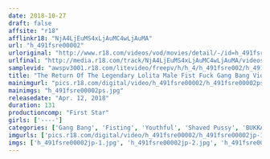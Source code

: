 ```yaml
---
date: 2018-10-27
draft: false
affsite: "r18"
afflinkr18: "NjA4LjEuMS4xLjAuMC4wLjAuMA"
url: "h_491fsre00002"
urloriginal: "http://www.r18.com/videos/vod/movies/detail/-/id=h_491fsre00002"
urlfinal: "http://media.r18.com/track/NjA4LjEuMS4xLjAuMC4wLjAuMA/videos/vod/movies/detail/-/id=h_491fsre00002"
samplevid: "awspv3001.r18.com/litevideo/freepv/h/h_4/h_491fsre002/h_491fsre002_dmb_w.mp4"
title: "The Return Of The Legendary Lolita Male Fist Fuck Gang Bang Videos Little Ms. R"
mainimgurl: "pics.r18.com/digital/video/h_491fsre00002/h_491fsre00002ps.jpg"
mainimgs: "h_491fsre00002ps.jpg"
releasedate: "Apr. 12, 2018"
duration: 131
productioncomp: "First Star"
girls: ['----']
categories: ['Gang Bang', 'Fisting', 'Youthful', 'Shaved Pussy', 'BUKKAKE', 'Hi-Def']
imgurls: ['pics.r18.com/digital/video/h_491fsre00002/h_491fsre00002jp-1.jpg', 'pics.r18.com/digital/video/h_491fsre00002/h_491fsre00002jp-2.jpg', 'pics.r18.com/digital/video/h_491fsre00002/h_491fsre00002jp-3.jpg', 'pics.r18.com/digital/video/h_491fsre00002/h_491fsre00002jp-4.jpg', 'pics.r18.com/digital/video/h_491fsre00002/h_491fsre00002jp-5.jpg', 'pics.r18.com/digital/video/h_491fsre00002/h_491fsre00002jp-6.jpg', 'pics.r18.com/digital/video/h_491fsre00002/h_491fsre00002jp-7.jpg', 'pics.r18.com/digital/video/h_491fsre00002/h_491fsre00002jp-8.jpg', 'pics.r18.com/digital/video/h_491fsre00002/h_491fsre00002jp-9.jpg', 'pics.r18.com/digital/video/h_491fsre00002/h_491fsre00002jp-10.jpg', 'pics.r18.com/digital/video/h_491fsre00002/h_491fsre00002jp-11.jpg', 'pics.r18.com/digital/video/h_491fsre00002/h_491fsre00002jp-12.jpg', 'pics.r18.com/digital/video/h_491fsre00002/h_491fsre00002jp-13.jpg', 'pics.r18.com/digital/video/h_491fsre00002/h_491fsre00002jp-14.jpg', 'pics.r18.com/digital/video/h_491fsre00002/h_491fsre00002jp-15.jpg', 'pics.r18.com/digital/video/h_491fsre00002/h_491fsre00002jp-16.jpg', 'pics.r18.com/digital/video/h_491fsre00002/h_491fsre00002jp-17.jpg', 'pics.r18.com/digital/video/h_491fsre00002/h_491fsre00002jp-18.jpg', 'pics.r18.com/digital/video/h_491fsre00002/h_491fsre00002jp-19.jpg', 'pics.r18.com/digital/video/h_491fsre00002/h_491fsre00002jp-20.jpg']
imgs: ['h_491fsre00002jp-1.jpg', 'h_491fsre00002jp-2.jpg', 'h_491fsre00002jp-3.jpg', 'h_491fsre00002jp-4.jpg', 'h_491fsre00002jp-5.jpg', 'h_491fsre00002jp-6.jpg', 'h_491fsre00002jp-7.jpg', 'h_491fsre00002jp-8.jpg', 'h_491fsre00002jp-9.jpg', 'h_491fsre00002jp-10.jpg', 'h_491fsre00002jp-11.jpg', 'h_491fsre00002jp-12.jpg', 'h_491fsre00002jp-13.jpg', 'h_491fsre00002jp-14.jpg', 'h_491fsre00002jp-15.jpg', 'h_491fsre00002jp-16.jpg', 'h_491fsre00002jp-17.jpg', 'h_491fsre00002jp-18.jpg', 'h_491fsre00002jp-19.jpg', 'h_491fsre00002jp-20.jpg']
---
```

